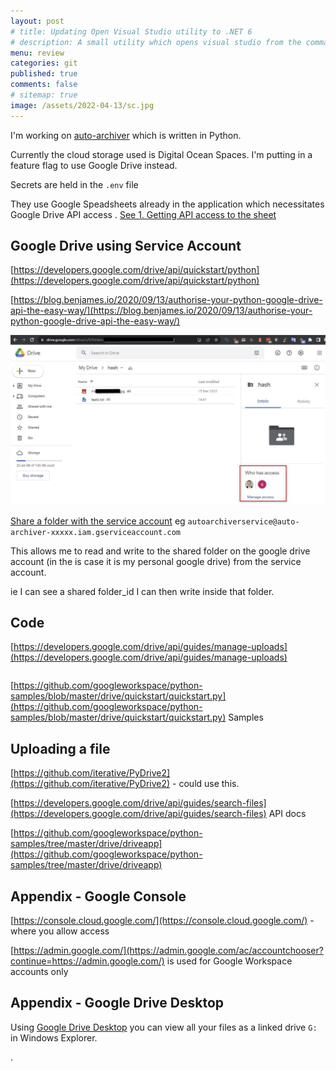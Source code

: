 ```yaml
---
layout: post
# title: Updating Open Visual Studio utility to .NET 6 
# description: A small utility which opens visual studio from the command shell looking for a `.sln` file in the current directory. Updating to .NET6
menu: review
categories: git
published: true 
comments: false     
# sitemap: true
image: /assets/2022-04-13/sc.jpg
---
```

<!-- [![alt text](/assets/2022-03-09/vsc.jpg "desktop"){:width="500px"}](/assets/2022-03-09/vsc.jpg) -->
<!-- [![alt text](/assets/2022-03-10/down.jpg "desktop")](/assets/2022-03-10/down.jpg) -->


I'm working on [auto-archiver](https://github.com/bellingcat/auto-archiver) which is written in Python.

Currently the cloud storage used is Digital Ocean Spaces. I'm putting in a feature flag to use Google Drive instead.

Secrets are held in the `.env` file

They use Google Speadsheets already in the application which necessitates Google Drive API access . [See 1. Getting API access to the sheet](/2022/03/16/python-bellingcat-auto-archiver)

## Google Drive using Service Account

[https://developers.google.com/drive/api/quickstart/python](https://developers.google.com/drive/api/quickstart/python)

[https://blog.benjames.io/2020/09/13/authorise-your-python-google-drive-api-the-easy-way/](https://blog.benjames.io/2020/09/13/authorise-your-python-google-drive-api-the-easy-way/)


[![alt text](/assets/2022-04-28/share.jpg "desktop")](/assets/2022-04-28/share.jpg)

[Share a folder with the service account](https://stackoverflow.com/questions/45492703/google-drive-api-oauth-and-service-account) eg `autoarchiverservice@auto-archiver-xxxxx.iam.gserviceaccount.com`

This allows me to read and write to the shared folder on the google drive account (in the is case it is my personal google drive) from the service account.

ie I can see a shared folder_id I can then write inside that folder.


## Code 

[https://developers.google.com/drive/api/guides/manage-uploads](https://developers.google.com/drive/api/guides/manage-uploads)

```py
```

[https://github.com/googleworkspace/python-samples/blob/master/drive/quickstart/quickstart.py](https://github.com/googleworkspace/python-samples/blob/master/drive/quickstart/quickstart.py) Samples

## Uploading a file

[https://github.com/iterative/PyDrive2](https://github.com/iterative/PyDrive2) - could use this.


[https://developers.google.com/drive/api/guides/search-files](https://developers.google.com/drive/api/guides/search-files) API docs


[https://github.com/googleworkspace/python-samples/tree/master/drive/driveapp](https://github.com/googleworkspace/python-samples/tree/master/drive/driveapp)



## Appendix - Google Console

[https://console.cloud.google.com/](https://console.cloud.google.com/) - where you allow access

[https://admin.google.com/](https://admin.google.com/ac/accountchooser?continue=https://admin.google.com/) is used for Google Workspace accounts only


## Appendix - Google Drive Desktop

Using [Google Drive Desktop](https://www.google.com/drive/download/) you can view all your files as a linked drive `G:` in Windows Explorer.

.
